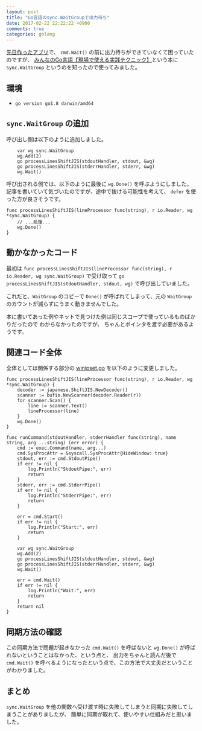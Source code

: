 ```yaml
---
layout: post
title: "Go言語のsync.WaitGroupで出力待ち"
date: 2017-02-22 22:22:22 +0900
comments: true
categories: golang
---
```

[先日作ったアプリ](/blog/2017-02-19-golang-windows-gui.html)で、
`cmd.Wait()`
の前に出力待ちができていなくて困っていたのですが、
[みんなのGo言語【現場で使える実践テクニック】](http://amzn.to/2l3wZ5L)という本に `sync.WaitGroup` というのを知ったので使ってみました。

<!--more-->

## 環境

- `go version go1.8 darwin/amd64`

## `sync.WaitGroup` の追加

呼び出し側は以下のように追加しました。

```
	var wg sync.WaitGroup
	wg.Add(2)
	go processLinesShiftJIS(stdoutHandler, stdout, &wg)
	go processLinesShiftJIS(stderrHandler, stderr, &wg)
	wg.Wait()
```

呼び出される側では、以下のように最後に `wg.Done()` を呼ぶようにしました。
記事を書いていて気づいたのですが、途中で抜ける可能性を考えて、 `defer` を使った方が良さそうです。

```
func processLinesShiftJIS(lineProcessor func(string), r io.Reader, wg *sync.WaitGroup) {
	// ...処理...
	wg.Done()
}
```

## 動かなかったコード

最初は `func processLinesShiftJIS(lineProcessor func(string), r io.Reader, wg sync.WaitGroup)` で受け取って `go processLinesShiftJIS(stdoutHandler, stdout, wg)` で呼び出していました。

これだと、`WaitGroup` のコピーで `Done()` が呼ばれてしまって、元の `WaitGroup` のカウントが減らずにうまく動きませんでした。

本に書いてあった例やネットで見つけた例は同じスコープで使っているものばかりだったので
わからなかったのですが、
ちゃんとポインタを渡す必要があるようです。

## 関連コード全体

全体としては関係する部分の [winipset.go](https://github.com/znz/winipset/blob/cb4a80ebdaf3c1492bb81f0654424205cf8aa87e/winipset.go) を以下のように変更しました。

```
func processLinesShiftJIS(lineProcessor func(string), r io.Reader, wg *sync.WaitGroup) {
	decoder := japanese.ShiftJIS.NewDecoder()
	scanner := bufio.NewScanner(decoder.Reader(r))
	for scanner.Scan() {
		line := scanner.Text()
		lineProcessor(line)
	}
	wg.Done()
}

func runCommand(stdoutHandler, stderrHandler func(string), name string, arg ...string) (err error) {
	cmd := exec.Command(name, arg...)
	cmd.SysProcAttr = &syscall.SysProcAttr{HideWindow: true}
	stdout, err := cmd.StdoutPipe()
	if err != nil {
		log.Println("StdoutPipe:", err)
		return
	}
	stderr, err := cmd.StderrPipe()
	if err != nil {
		log.Println("StderrPipe:", err)
		return
	}

	err = cmd.Start()
	if err != nil {
		log.Println("Start:", err)
		return
	}

	var wg sync.WaitGroup
	wg.Add(2)
	go processLinesShiftJIS(stdoutHandler, stdout, &wg)
	go processLinesShiftJIS(stderrHandler, stderr, &wg)
	wg.Wait()

	err = cmd.Wait()
	if err != nil {
		log.Println("Wait:", err)
		return
	}
	return nil
}
```

## 同期方法の確認

この同期方法で問題が起きなかった `cmd.Wait()` を呼ばないと `wg.Done()` が呼ばれないということはなかった、という点と、
出力をちゃんと読んだ後で `cmd.Wait()` を呼べるようになったという点で、この方法で大丈夫だということがわかりました。

## まとめ

`sync.WaitGroup` を他の関数へ受け渡す時に失敗してしまうと同期に失敗してしまうことがありましたが、
簡単に同期が取れて、使いやすい仕組みだと思いました。
